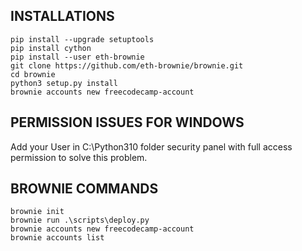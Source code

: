 ## INSTALLATIONS

```
pip install --upgrade setuptools
pip install cython
pip install --user eth-brownie
git clone https://github.com/eth-brownie/brownie.git
cd brownie
python3 setup.py install
brownie accounts new freecodecamp-account
```

## PERMISSION ISSUES FOR WINDOWS

Add your User in C:\Python310 folder security panel with full access permission to solve this problem.

## BROWNIE COMMANDS

```
brownie init
brownie run .\scripts\deploy.py
brownie accounts new freecodecamp-account
brownie accounts list
```
